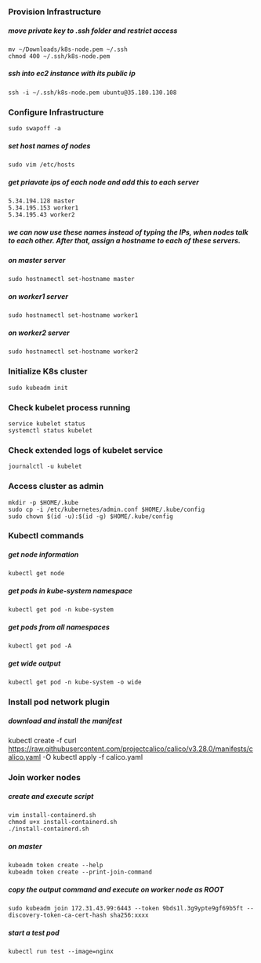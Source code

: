 ### Provision Infrastructure 

##### move private key to .ssh folder and restrict access
    mv ~/Downloads/k8s-node.pem ~/.ssh
    chmod 400 ~/.ssh/k8s-node.pem

##### ssh into ec2 instance with its public ip
    ssh -i ~/.ssh/k8s-node.pem ubuntu@35.180.130.108


### Configure Infrastructure
    sudo swapoff -a

##### set host names of nodes
    sudo vim /etc/hosts

##### get priavate ips of each node and add this to each server 
    5.34.194.128 master
    5.34.195.153 worker1
    5.34.195.43 worker2

##### we can now use these names instead of typing the IPs, when nodes talk to each other. After that, assign a hostname to each of these servers.

##### on master server
    sudo hostnamectl set-hostname master 

##### on worker1 server
    sudo hostnamectl set-hostname worker1 

##### on worker2 server
    sudo hostnamectl set-hostname worker2


### Initialize K8s cluster
    sudo kubeadm init

### Check kubelet process running 
    service kubelet status
    systemctl status kubelet

### Check extended logs of kubelet service
    journalctl -u kubelet

### Access cluster as admin
    mkdir -p $HOME/.kube
    sudo cp -i /etc/kubernetes/admin.conf $HOME/.kube/config
    sudo chown $(id -u):$(id -g) $HOME/.kube/config

### Kubectl commands

##### get node information
    kubectl get node

##### get pods in kube-system namespace
    kubectl get pod -n kube-system

##### get pods from all namespaces
    kubectl get pod -A

##### get wide output
    kubectl get pod -n kube-system -o wide


### Install pod network plugin

##### download and install the manifest
kubectl create -f curl https://raw.githubusercontent.com/projectcalico/calico/v3.28.0/manifests/calico.yaml -O
kubectl apply -f calico.yaml



### Join worker nodes

##### create and execute script
    vim install-containerd.sh
    chmod u+x install-containerd.sh
    ./install-containerd.sh

##### on master
    kubeadm token create --help
    kubeadm token create --print-join-command

##### copy the output command and execute on worker node as ROOT
    sudo kubeadm join 172.31.43.99:6443 --token 9bds1l.3g9ypte9gf69b5ft --discovery-token-ca-cert-hash sha256:xxxx

##### start a test pod
    kubectl run test --image=nginx


